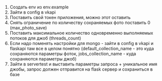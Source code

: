 1) Создать env из env.example
2) Зайти в config в vkapi
3) Поставить свой токен приложения, можно этот оставить
4) Снять ограничение по количеству сохраняемых фото поставить 0 (max_photo_save)
5) Поставить максимальное количество одновременно выполняемых потоков для джоб (threads_count)
6) Если надо поменять настройки для mongo - зайти в config в vkapi и flaskapi там все в целом понятно 
(default_collection_name - это куда сохраняются параметры фоток, jobs_collection_name - куда сохраняются параметры джоб)
7) Зайти в servertest и выставить параметры запроса + уникальное имя джобы, запрос должен отправится на flask сервер и сохраниться в базе
